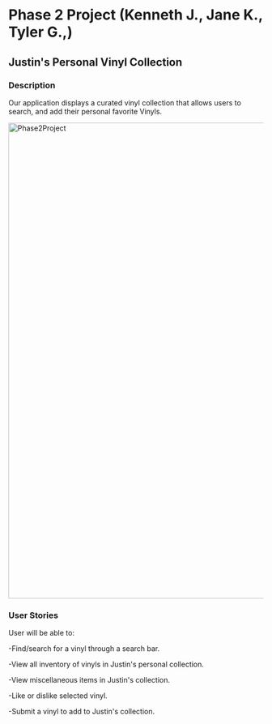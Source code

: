 # Phase 2 Project (Kenneth J., Jane K., Tyler G.,)

## Justin's Personal Vinyl Collection 

### Description
Our application displays a curated vinyl collection that allows users to search, and add their personal favorite Vinyls. 


<img width="939" alt="Phase2Project" src="https://user-images.githubusercontent.com/95263485/157911886-6bf01d1d-c32c-41fa-b1f2-317fde65556b.png">


### User Stories 

User will be able to: 

-Find/search for a vinyl through a search bar.

-View all inventory of vinyls in Justin's personal collection.

-View miscellaneous items in Justin's collection. 

-Like or dislike selected vinyl.

-Submit a vinyl to add to Justin's collection. 
